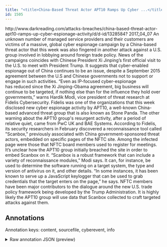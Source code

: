 ```yaml
---
title: "<title>China-Based Threat Actor APT10 Ramps Up Cyber ...</title>"
id: 1505
---
```


<title>China-Based Threat Actor APT10 Ramps Up Cyber ...</title>
<source> http://www.darkreading.com/attacks-breaches/china-based-threat-actor-apt10-ramps-up-cyber-espionage-activity/d/d-id/1328584? </source>
<date> 2017_04_07 </date>
<text>
An unknown number of managed service providers and their customers are victims of a massive, global cyber espionage campaign by a China-based threat actor that this week was also fingered in another attack against a U.S. group involved in lobbying around foreign trade policy.
News of the campaigns coincides with Chinese President Xi Jinping’s first official visit to the U.S. to meet with President Trump.
It suggests that cyber-enabled espionage out of China continues to be an issue, despite a September 2015 agreement between the U.S and Chinese governments not to support or engage in such activities.
“Even as IP-focused cyber-espionage has reduced since the Xi Jinping-Obama agreement, big business will continue to be targeted, if nothing else than for the influence they hold over governments,” warns Hardik Modi, vice president of threat research at Fidelis Cybersecurity.
Fidelis was one of the organizations that this week disclosed new cyber espionage activity by APT10, a well-known China-based advanced threat group that is also known as Stone Panda.
The other warning about the APT10 group's resurgent activity, after a period of relative quiet, came from PwC UK and BAE Systems.
According to Fidelis, its security researchers in February discovered a reconnaissance tool called "Scanbox," previously associated with China government-sponsored threat actors, embedded on specific pages of the NFTC site.
Among the infected page were those that NFTC board members used to register for meetings.
It’s unclear how the APT10 group initially breached the site in order to embed Scanbox on it.
“Scanbox is a robust framework that can include a variety of reconnaissance modules,” Modi says.
It can, for instance, be used to determine the software running on a target system, the type and version of antivirus on it, and other details.
“In some instances, it has been known to serve up a JavaScript keylogger that can be used to grab credentials that the target enters on the page,” he says.
NFTC members have been major contributors to the dialogue around the new U.S. trade policy framework being developed by the Trump Administration.
It is highly likely the APT10 group will use data that Scanbox collected to craft targeted attacks against them.
</text>



## Annotations

Annotation keys: content, sourcefile, cyberevent, info

<details>
<summary>Raw annotation JSON (preview)</summary>

```json
{
  "content": "An unknown number of managed service providers and their customers are victims of a massive, global cyber espionage campaign by a China-based threat actor that this week was also fingered in another attack against a U.S. group involved in lobbying around foreign trade policy. News of the campaigns coincides with Chinese President Xi Jinping\u2019s first official visit to the U.S. to meet with President Trump. It suggests that cyber-enabled espionage out of China continues to be an issue, despite a September 2015 agreement between the U.S and Chinese governments not to support or engage in such activities. \u201cEven as IP-focused cyber-espionage has\u00a0reduced since the Xi Jinping-Obama agreement, big business will continue to be targeted, if nothing else than for the influence they hold over governments,\u201d warns Hardik Modi, vice president of threat research at Fidelis Cybersecurity. Fidelis was one of the organizations that this week disclosed new cyber espionage activity by APT10, a well-known China-based advanced threat group that is also known as Stone Panda. The other warning about the APT10 group's resurgent activity, after a period of relative quiet, came from PwC UK and BAE Systems. According to Fidelis, its security researchers in February discovered a reconnaissance tool called \"Scanbox,\" previously associated with China government-sponsored threat actors, embedded on specific pages of the NFTC site. Among the infected page were those that NFTC board members used to register for meetings. It\u2019s unclear how the APT10 group initially breached the site in order to embed Scanbox on it. \u201cScanbox is a robust framework that can include a variety of reconnaissance modules,\u201d Modi says. It can, for instance, be used to determine the software running on a target system, the type and version of antivirus on it, and other details. \u201cIn some instances, it has been known to serve up a JavaScript keylogger that can be used to grab credentials that the target enters on the page,\u201d he says. NFTC members have been major contributors to the dialogue around the new U.S. trade policy framework being developed by the Trump Administration. It is highly likely the APT10 group will use data that Scanbox collected to craft targeted attacks against them",
  "sourcefile": "1505.txt",
  "cyberevent": {
    "hopper": [
      {
        "index": 0,
        "events": [
          {
            "index": "E2",
            "type": "Attack",
            "realis": "Generic",
            "nugget": {
              "startOffset": 2211,
              "index": "T7",
              "endOffset": 2220,
              "text": "collected"
            },
            "argument": [
              {
                "index": "T10",
                "text": "craft targeted attacks",
                "endOffset": 2246,
                "role": {
                  "type": "Purpose",
                  "subtype": "Further attack",
                  "confidence": 0.9130613505840302
                },
                "startOffset": 2224,
                "type": "Purpose"
              },
              {
                "index": "T6",
                "text": "Scanbox",
                "endOffset": 2210,
                "role": {
                  "type": "Tool"
                },
                "startOffset": 2203,
                "type": "Malware"
              },
              {
                "index": "T8",
                "text": "data",
                "endOffset": 2197,
                "role": {
                  "type": "Compromised-Data"
                },
                "startOffset": 2193,
                "type": "Data"
              },
              {
                "index": "T9",
                "text": "the APT10 group",
                "endOffset": 2183,
                "role": {
                  "type": "Attacker"
                },
                "startOffset": 2168,
                "type": "Organization"
           
```
</details>
